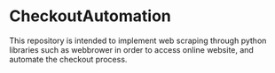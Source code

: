 # CheckoutAutomation
This repository is intended to implement web scraping through python libraries such as webbrower in order to access online website, and automate the checkout process. 
